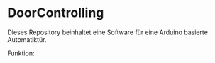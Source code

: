 # DoorControlling
Dieses Repository beinhaltet eine Software für eine Arduino basierte Automatiktür.

Funktion:
